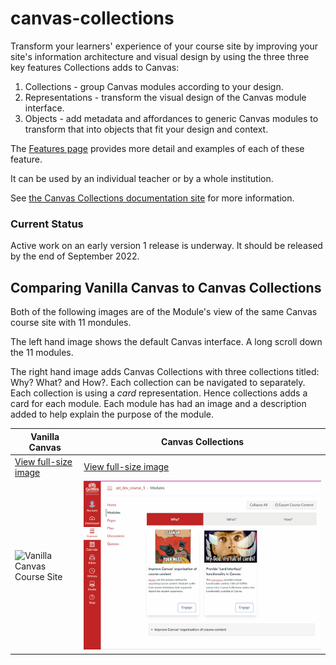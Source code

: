 # canvas-collections

Transform your learners' experience of your course site by improving your site's information architecture and visual design by using the three three key features Collections adds to Canvas:

1. Collections - group Canvas modules according to your design.
2. Representations - transform the visual design of the Canvas module interface.
3. Objects - add metadata and affordances to generic Canvas modules to transform that into objects that fit your design and context.

The [Features page](https://djplaner.github.io/canvas-collections/features/) provides more detail and examples of each of these feature. 

It can be used by an individual teacher or by a whole institution.

See [the Canvas Collections documentation site](https://djplaner.github.io/canvas-collections/) for more information.

### Current Status

Active work on an early version 1 release is underway. It should be released by the end of September 2022.

## Comparing Vanilla Canvas to Canvas Collections

Both of the following images are of the Module's view of the same Canvas course site with 11 mondules.

The left hand image shows the default Canvas interface. A long scroll down the 11 modules.

The right hand image adds Canvas Collections with three collections titled: Why? What? and How?. Each collection can be navigated to separately. Each collection is using a _card_ representation. Hence collections adds a card for each module. Each module has had an image and a description added to help explain the purpose of the module.

| Vanilla Canvas | Canvas Collections |
| -------------- | ------------------ |
| [View full-size image](docs/assets/vanillaModules.gif) | [View full-size image](docs/assets/withCanvasCollections.gif) |
| ![Vanilla Canvas Course Site](docs/assets/vanillaModules.gif) | ![Same site with Canvas Collections](docs/assets/withCanvasCollections.gif) |
